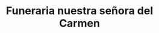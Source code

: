---
title: "Funeraria nuestra señora del Carmen"
url: /puerto-la-cruz/funeraria-nuestra-senora-del-carmen/
shop: Bestattungen
---